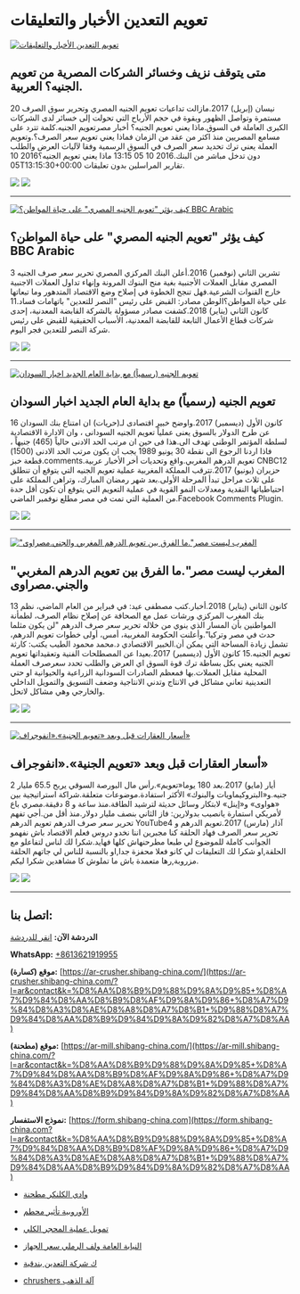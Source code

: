 # تعويم التعدين الأخبار والتعليقات

<a href="https://swt.shibang-china.com/?l=ar&img&k=%D8%AA%D8%B9%D9%88%D9%8A%D9%85+%D8%A7%D9%84%D8%AA%D8%B9%D8%AF%D9%8A%D9%86+%D8%A7%D9%84%D8%A3%D8%AE%D8%A8%D8%A7%D8%B1+%D9%88%D8%A7%D9%84%D8%AA%D8%B9%D9%84%D9%8A%D9%82%D8%A7%D8%AA" target="_blank">![تعويم التعدين الأخبار والتعليقات](http://static.shibang-china.com/all-800x300/109.jpg)</a>

## متى يتوقف نزيف وخسائر الشركات المصرية من تعويم الجنيه؟ العربية.
20 نيسان (إبريل) 2017.مازالت تداعيات تعويم الجنيه المصري وتحرير سوق الصرف مستمرة وتواصل الظهور وبقوة في حجم الأرباح التي تحولت إلى خسائر لدى الشركات الكبرى العاملة في السوق.ماذا يعني تعويم الجنيه؟ أخبار مصرتعويم الجنيه.كلمة تترد على مسامع المصريين منذ اكثر من عقد من الزمان فماذا يعني تعويم سعر الصرف؟.وتعويم العملة يعني ترك تحديد سعر الصرف في السوق الرسمية وفقا لآليات العرض والطلب دون تدخل مباشر من البنك.2016 10 05 13:15 ماذا يعني تعويم الجنيه؟2016 10 05T13:15:30+00:00 تقارير المراسلين بدون تعليقات.


<a href="https://whatsapp.shibangsoft.com/WhatsApp.php" target="_blank" title="WhatsApp">![](http://static.shibang-china.com/icon/whatsapp.png)</a> <a href="https://swt.shibang-china.com/?l=ar&icon&k=%D8%AA%D8%B9%D9%88%D9%8A%D9%85+%D8%A7%D9%84%D8%AA%D8%B9%D8%AF%D9%8A%D9%86+%D8%A7%D9%84%D8%A3%D8%AE%D8%A8%D8%A7%D8%B1+%D9%88%D8%A7%D9%84%D8%AA%D8%B9%D9%84%D9%8A%D9%82%D8%A7%D8%AA" target="_blank">![](http://static.shibang-china.com/icon/chat-ar.png)</a>

---

<a href="https://swt.shibang-china.com/?l=ar&img&k=%D8%AA%D8%B9%D9%88%D9%8A%D9%85+%D8%A7%D9%84%D8%AA%D8%B9%D8%AF%D9%8A%D9%86+%D8%A7%D9%84%D8%A3%D8%AE%D8%A8%D8%A7%D8%B1+%D9%88%D8%A7%D9%84%D8%AA%D8%B9%D9%84%D9%8A%D9%82%D8%A7%D8%AA" target="_blank">![كيف يؤثر &quot;تعويم الجنيه المصري&quot; على حياة المواطن؟ BBC Arabic](http://static.shibang-china.com/all-800x300/1017.jpg)</a>

## كيف يؤثر &quot;تعويم الجنيه المصري&quot; على حياة المواطن؟ BBC Arabic
3 تشرين الثاني (نوفمبر) 2016.أعلن البنك المركزي المصري تحرير سعر صرف الجنيه المصري مقابل العملات الأجنبية بغية منح البنوك المرونة وإنهاء تداول العملات الاجنبية خارج القنوات الشرعية.فهل تنجح الخطوة في إصلاح وضع الاقتصاد المتدهور وما تبعاتها على حياة المواطن؟الوطن  مصادر: القبض على رئيس &quot;النصر للتعدين&quot; باتهامات فساد.11 كانون الثاني (يناير) 2018.كشفت مصادر مسؤولة بالشركة القابضة المعدنية، إحدى شركات قطاع الأعمال التابعة للقابضة المعدنية، الأسباب الحقيقية للقبض على رئيس شركة النصر للتعدين فجر اليوم.


<a href="https://whatsapp.shibangsoft.com/WhatsApp.php" target="_blank" title="WhatsApp">![](http://static.shibang-china.com/icon/whatsapp.png)</a> <a href="https://swt.shibang-china.com/?l=ar&icon&k=%D8%AA%D8%B9%D9%88%D9%8A%D9%85+%D8%A7%D9%84%D8%AA%D8%B9%D8%AF%D9%8A%D9%86+%D8%A7%D9%84%D8%A3%D8%AE%D8%A8%D8%A7%D8%B1+%D9%88%D8%A7%D9%84%D8%AA%D8%B9%D9%84%D9%8A%D9%82%D8%A7%D8%AA" target="_blank">![](http://static.shibang-china.com/icon/chat-ar.png)</a>

---

<a href="https://swt.shibang-china.com/?l=ar&img&k=%D8%AA%D8%B9%D9%88%D9%8A%D9%85+%D8%A7%D9%84%D8%AA%D8%B9%D8%AF%D9%8A%D9%86+%D8%A7%D9%84%D8%A3%D8%AE%D8%A8%D8%A7%D8%B1+%D9%88%D8%A7%D9%84%D8%AA%D8%B9%D9%84%D9%8A%D9%82%D8%A7%D8%AA" target="_blank">![تعويم الجنيه (رسمياً) مع بداية العام الجديد اخبار السودان](http://static.shibang-china.com/all-800x300/522.jpg)</a>

## تعويم الجنيه (رسمياً) مع بداية العام الجديد اخبار السودان
16 كانون الأول (ديسمبر) 2017.واوضح خبير اقتصادى لـ(حريات) ان امتناع بنك السودان عن طرح الدولار بالسوق يعنى عملياً تعويم الجنيه السودانى ، وان الادارة الاقتصادية لسلطة المؤتمر الوطنى تهدف الى.هذا فى حين ان مرتب الحد الادنى حالياً (465) جنيهاً ، فاذا اردنا الرجوع الى نقطة 30 يونيو 1989 يجب ان يكون مرتب الحد الادنى (1500) قطعة خبز.comments.تعويم الدرهم المغربي.واقع وتحديات أخر الأخبار عربية CNBC12 حزيران (يونيو) 2017.تترقب المملكة المغربية عملية تعويم الجنيه التي يتوقع أن تنطلق على ثلاث مراحل تبدأ المرحلة الأولى.بعد شهر رمضان المبارك، وتراهن المملكة على احتياطياتها النقدية ومعدلات النمو القوية في عملية التعويم التي يتوقع أن تكون أقل حدة من العملية التي تمت في مصر مطلع نوفمبر الماضي.Facebook Comments Plugin.


<a href="https://whatsapp.shibangsoft.com/WhatsApp.php" target="_blank" title="WhatsApp">![](http://static.shibang-china.com/icon/whatsapp.png)</a> <a href="https://swt.shibang-china.com/?l=ar&icon&k=%D8%AA%D8%B9%D9%88%D9%8A%D9%85+%D8%A7%D9%84%D8%AA%D8%B9%D8%AF%D9%8A%D9%86+%D8%A7%D9%84%D8%A3%D8%AE%D8%A8%D8%A7%D8%B1+%D9%88%D8%A7%D9%84%D8%AA%D8%B9%D9%84%D9%8A%D9%82%D8%A7%D8%AA" target="_blank">![](http://static.shibang-china.com/icon/chat-ar.png)</a>

---

<a href="https://swt.shibang-china.com/?l=ar&img&k=%D8%AA%D8%B9%D9%88%D9%8A%D9%85+%D8%A7%D9%84%D8%AA%D8%B9%D8%AF%D9%8A%D9%86+%D8%A7%D9%84%D8%A3%D8%AE%D8%A8%D8%A7%D8%B1+%D9%88%D8%A7%D9%84%D8%AA%D8%B9%D9%84%D9%8A%D9%82%D8%A7%D8%AA" target="_blank">![&quot;المغرب ليست مصر&quot;.ما الفرق بين تعويم الدرهم المغربي والجني.مصراوى](http://static.shibang-china.com/all-800x300/1362.jpg)</a>

## &quot;المغرب ليست مصر&quot;.ما الفرق بين تعويم الدرهم المغربي والجني.مصراوى
13 كانون الثاني (يناير) 2018.أخبار.كتب مصطفى عيد: في فبراير من العام الماضي، نظم بنك المغرب المركزي ورشات عمل مع الصحافة عن إصلاح نظام الصرف، لطمأنة المواطنين بأن المسار الذي ينوي من خلاله تحرير سعر صرف الدرهم &quot;لن يكون مثلما حدث في مصر وتركيا&quot;.وأعلنت الحكومة المغربية، أمس، أولى خطوات تعويم الدرهم، تشمل زيادة المساحة التي يمكن أن.الخبير الاقتصادي د.محمد محمود الطيب يكتب: كارثة تعويم الجنيه.15 كانون الأول (ديسمبر) 2017.بعيدا عن المصطلحات الفنية وتعقيداتها تعويم الجنيه يعني بكل بساطة ترك قوة السوق اي العرض والطلب تحدد سعرصرف العملة المحلية مقابل العملات.بها فمعظم الصادرات السودانية الزراعية والحيوانية او حتي التعدينية تعاني مشاكل في الانتاج وتدني الانتاجية وضعف التسويق والتمويل الداخلي والخارجي وهي مشاكل لاتحل.


<a href="https://whatsapp.shibangsoft.com/WhatsApp.php" target="_blank" title="WhatsApp">![](http://static.shibang-china.com/icon/whatsapp.png)</a> <a href="https://swt.shibang-china.com/?l=ar&icon&k=%D8%AA%D8%B9%D9%88%D9%8A%D9%85+%D8%A7%D9%84%D8%AA%D8%B9%D8%AF%D9%8A%D9%86+%D8%A7%D9%84%D8%A3%D8%AE%D8%A8%D8%A7%D8%B1+%D9%88%D8%A7%D9%84%D8%AA%D8%B9%D9%84%D9%8A%D9%82%D8%A7%D8%AA" target="_blank">![](http://static.shibang-china.com/icon/chat-ar.png)</a>

---

<a href="https://swt.shibang-china.com/?l=ar&img&k=%D8%AA%D8%B9%D9%88%D9%8A%D9%85+%D8%A7%D9%84%D8%AA%D8%B9%D8%AF%D9%8A%D9%86+%D8%A7%D9%84%D8%A3%D8%AE%D8%A8%D8%A7%D8%B1+%D9%88%D8%A7%D9%84%D8%AA%D8%B9%D9%84%D9%8A%D9%82%D8%A7%D8%AA" target="_blank">![أسعار العقارات قبل وبعد «تعويم الجنية».«انفوجراف»](http://static.shibang-china.com/all-800x300/530.jpg)</a>

## أسعار العقارات قبل وبعد «تعويم الجنية».«انفوجراف»
2 أيار (مايو) 2017.بعد 180 يوما«تعويم».رأس مال البورصة السوقي يربح 65.5 مليار جنيه.و«البتروكيماويات والبنوك» الأكثر استفادة.موضوعات متعلقة.شراكة استراتيجية بين «هواوى» و«إينل» لابتكار وسائل حديثة لترشيد الطاقة.منذ ساعة و 8 دقيقة.مصري باع لأمريكي استمارة يانصيب بدولارين: فاز الثاني بنصف مليار دولار.منذ أقل من.أجي تفهم تحرير سعر صرف الدرهم تعويم الدرهم YouTube4 آذار (مارس) 2017.تعويم الدرهم و تحرير سعر الصرف فهاد الحلقة كنا مجبرين اننا نخدو دروس فعلم الاقتصاد باش نفهمو الجوانب كاملة للموضوع لي طبعا مطرحنهاش كلها فهايد.شكرا لك لناس لتفاعلو مع الحلقة,او شكرا لك التعليقات لي كانو فعلا محفزة جدا,او بالنسبة للناس لي جاتهم الحلقة مزروبة,رها متعمدة باش ما تملوش كا مشاهدين شكرا ليكم.


<a href="https://whatsapp.shibangsoft.com/WhatsApp.php" target="_blank" title="WhatsApp">![](http://static.shibang-china.com/icon/whatsapp.png)</a> <a href="https://swt.shibang-china.com/?l=ar&icon&k=%D8%AA%D8%B9%D9%88%D9%8A%D9%85+%D8%A7%D9%84%D8%AA%D8%B9%D8%AF%D9%8A%D9%86+%D8%A7%D9%84%D8%A3%D8%AE%D8%A8%D8%A7%D8%B1+%D9%88%D8%A7%D9%84%D8%AA%D8%B9%D9%84%D9%8A%D9%82%D8%A7%D8%AA" target="_blank">![](http://static.shibang-china.com/icon/chat-ar.png)</a>

---
## اتصل بنا:

**الدردشة الآن:** [انقر للدردشة](https://swt.shibang-china.com?l=ar&contact&k=%D8%AA%D8%B9%D9%88%D9%8A%D9%85+%D8%A7%D9%84%D8%AA%D8%B9%D8%AF%D9%8A%D9%86+%D8%A7%D9%84%D8%A3%D8%AE%D8%A8%D8%A7%D8%B1+%D9%88%D8%A7%D9%84%D8%AA%D8%B9%D9%84%D9%8A%D9%82%D8%A7%D8%AA)

**WhatsApp:**  [+8613621919955](https://whatsapp.shibangsoft.com/WhatsApp.php)

**موقع (كسارة):** [https://ar-crusher.shibang-china.com/](https://ar-crusher.shibang-china.com/?l=ar&contact&k=%D8%AA%D8%B9%D9%88%D9%8A%D9%85+%D8%A7%D9%84%D8%AA%D8%B9%D8%AF%D9%8A%D9%86+%D8%A7%D9%84%D8%A3%D8%AE%D8%A8%D8%A7%D8%B1+%D9%88%D8%A7%D9%84%D8%AA%D8%B9%D9%84%D9%8A%D9%82%D8%A7%D8%AA)

**موقع (مطحنة):** [https://ar-mill.shibang-china.com/](https://ar-mill.shibang-china.com/?l=ar&contact&k=%D8%AA%D8%B9%D9%88%D9%8A%D9%85+%D8%A7%D9%84%D8%AA%D8%B9%D8%AF%D9%8A%D9%86+%D8%A7%D9%84%D8%A3%D8%AE%D8%A8%D8%A7%D8%B1+%D9%88%D8%A7%D9%84%D8%AA%D8%B9%D9%84%D9%8A%D9%82%D8%A7%D8%AA)

**نموذج الاستفسار:** [https://form.shibang-china.com](https://form.shibang-china.com?l=ar&contact&k=%D8%AA%D8%B9%D9%88%D9%8A%D9%85+%D8%A7%D9%84%D8%AA%D8%B9%D8%AF%D9%8A%D9%86+%D8%A7%D9%84%D8%A3%D8%AE%D8%A8%D8%A7%D8%B1+%D9%88%D8%A7%D9%84%D8%AA%D8%B9%D9%84%D9%8A%D9%82%D8%A7%D8%AA)

* [وادي الكلنكر مطحنة](../29/%D9%88%D8%A7%D8%AF%D9%8A%20%D8%A7%D9%84%D9%83%D9%84%D9%86%D9%83%D8%B1%20%D9%85%D8%B7%D8%AD%D9%86%D8%A9.md)

* [الأوروبية تأثير محطم](../29/%D8%A7%D9%84%D8%A3%D9%88%D8%B1%D9%88%D8%A8%D9%8A%D8%A9%20%D8%AA%D8%A3%D8%AB%D9%8A%D8%B1%20%D9%85%D8%AD%D8%B7%D9%85.md)

* [تمويل عملية المحجر الكلي](../28/%D8%AA%D9%85%D9%88%D9%8A%D9%84%20%D8%B9%D9%85%D9%84%D9%8A%D8%A9%20%D8%A7%D9%84%D9%85%D8%AD%D8%AC%D8%B1%20%D8%A7%D9%84%D9%83%D9%84%D9%8A.md)

* [النيابة العامة ولف الرملي سعر الجهاز](../29/%D8%A7%D9%84%D9%86%D9%8A%D8%A7%D8%A8%D8%A9%20%D8%A7%D9%84%D8%B9%D8%A7%D9%85%D8%A9%20%D9%88%D9%84%D9%81%20%D8%A7%D9%84%D8%B1%D9%85%D9%84%D9%8A%20%D8%B3%D8%B9%D8%B1%20%D8%A7%D9%84%D8%AC%D9%87%D8%A7%D8%B2.md)

* [ك شركة التعدين بندقية](../30/%D9%83%20%D8%B4%D8%B1%D9%83%D8%A9%20%D8%A7%D9%84%D8%AA%D8%B9%D8%AF%D9%8A%D9%86%20%D8%A8%D9%86%D8%AF%D9%82%D9%8A%D8%A9.md)

* [chrushers آلة الذهب](../26/chrushers%20%D8%A2%D9%84%D8%A9%20%D8%A7%D9%84%D8%B0%D9%87%D8%A8.md)